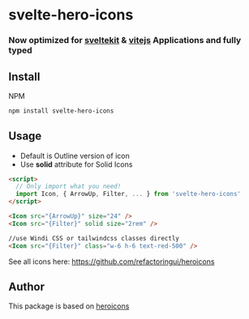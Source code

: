 # svelte-hero-icons

### Now optimized for [sveltekit](https://github.com/sveltejs/kit) & [vitejs](https://github.com/vitejs/vite) Applications and fully typed

## Install

NPM

```bash
npm install svelte-hero-icons
```

## Usage

- Default is Outline version of icon
- Use **solid** attribute for Solid Icons

```html
<script>
  // Only import what you need!
  import Icon, { ArrowUp, Filter, ... } from 'svelte-hero-icons'
</script>

<Icon src="{ArrowUp}" size="24" />
<Icon src="{Filter}" solid size="2rem" />

//use Windi CSS or tailwindcss classes directly
<Icon src="{Filter}" class="w-6 h-6 text-red-500" />
```

See all icons here: https://github.com/refactoringui/heroicons

## Author

This package is based on [heroicons](https://github.com/refactoringui/heroicons)
